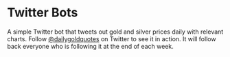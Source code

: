 # Twitter Bots

A simple Twitter bot that tweets out gold and silver prices daily with relevant charts. Follow [@dailygoldquotes](https://twitter.com/dailygoldquotes) on Twitter to see it in action. It will follow back everyone who is following it at the end of each week.
